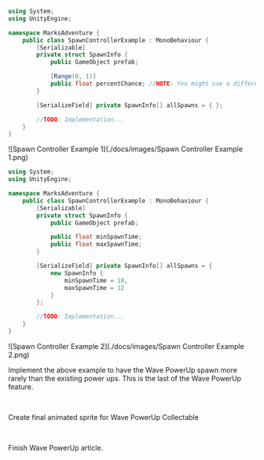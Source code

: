 ```cs
using System;
using UnityEngine;

namespace MarksAdventure {
    public class SpawnControllerExample : MonoBehaviour {
        [Serializable]
        private struct SpawnInfo {
            public GameObject prefab;

            [Range(0, 1)]
            public float percentChance; //NOTE: You might use a different scheme for determining how often your power-ups spawn.
        }

        [SerializeField] private SpawnInfo[] allSpawns = { };

        //TODO: Implementation...
    }
}
```

![Spawn Controller Example 1](./docs/images/Spawn Controller Example 1.png)

```cs
using System;
using UnityEngine;

namespace MarksAdventure {
    public class SpawnControllerExample : MonoBehaviour {
        [Serializable]
        private struct SpawnInfo {
            public GameObject prefab;

            public float minSpawnTime;
            public float maxSpawnTime;
        }

        [SerializeField] private SpawnInfo[] allSpawns = {
            new SpawnInfo {
                minSpawnTime = 10,
                maxSpawnTime = 12
            }
        };

        //TODO: Implementation...
    }
}
```

![Spawn Controller Example 2](./docs/images/Spawn Controller Example 2.png)

Implement the above example to have the Wave PowerUp spawn more rarely than the existing power ups. This is the last of the Wave PowerUp feature.

<br />

Create final animated sprite for Wave PowerUp Collectable

<br />

Finish Wave PowerUp article.